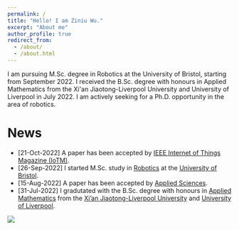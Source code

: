 ```yaml
---
permalink: /
title: "Hello! I am Ziniu Wu."
excerpt: "About me"
author_profile: true
redirect_from: 
  - /about/
  - /about.html
---
```


I am pursuing M.Sc. degree in Robotics at the University of Bristol, starting from September 2022. I received the B.Sc. degree with honours in Applied Mathematics from the Xi'an Jiaotong-Liverpool University and University of Liverpool in July 2022. I am actively seeking for a Ph.D. opportunity in the area of robotics. 



News
======

* [21-Oct-2022] A paper has been accepted by [IEEE Internet of Things Magazine (IoTM)](https://www.comsoc.org/publications/magazines/ieee-internet-things-magazine).
* [26-Sep-2022] I started M.Sc. study in [Robotics](https://www.bristol.ac.uk/study/postgraduate/2023/eng/msc-robotics/) at the [University of Bristol](https://www.bristol.ac.uk/).
* [15-Aug-2022] A paper has been accepted by [Applied Sciences](https://www.mdpi.com/2076-3417/12/16/8201).
* [31-Jul-2022] I gradutated with the B.Sc. degree with honours in [Applied Mathematics](https://www.xjtlu.edu.cn/en/find-a-programme/undergraduate/applied-mathematics) from the [Xi’an Jiaotong-Liverpool University](https://www.xjtlu.edu.cn/en/) and [University of Liverpool](https://www.liverpool.ac.uk/).


<img src='/site/images/500x300.png'>
